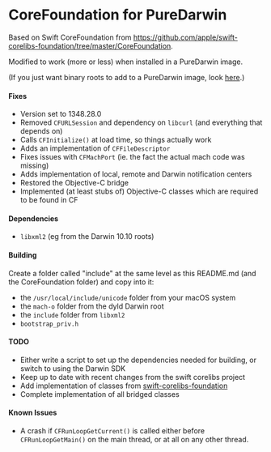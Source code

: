 # CoreFoundation for PureDarwin

Based on Swift CoreFoundation from https://github.com/apple/swift-corelibs-foundation/tree/master/CoreFoundation.

Modified to work (more or less) when installed in a PureDarwin image.

(If you just want binary roots to add to a PureDarwin image, look [here](https://github.com/sjc/roots-for-puredarwin).)

#### Fixes

* Version set to 1348.28.0
* Removed `CFURLSession` and dependency on `libcurl` (and everything that depends on)
* Calls `CFInitialize()` at load time, so things actually work
* Adds an implementation of `CFFileDescriptor`
* Fixes issues with `CFMachPort` (ie. the fact the actual mach code was missing)
* Adds implementation of local, remote and Darwin notification centers
* Restored the Objective-C bridge
* Implemented (at least stubs of) Objective-C classes which are required to be found in CF

#### Dependencies

* `libxml2` (eg from the Darwin 10.10 roots)

#### Building

Create a folder called "include" at the same level as this README.md (and the CoreFoundation folder) and copy into it:

* the `/usr/local/include/unicode` folder from your macOS system
* the `mach-o` folder from the dyld Darwin root
* the `include` folder from `libxml2`
* `bootstrap_priv.h`

#### TODO

* Either write a script to set up the dependencies needed for building, or switch to using the Darwin SDK
* Keep up to date with recent changes from the swift corelibs project
* Add implementation of classes from [swift-corelibs-foundation](https://github.com/apple/swift-corelibs-foundation)
* Complete implementation of all bridged classes

#### Known Issues

* A crash if `CFRunLoopGetCurrent()` is called either before `CFRunLoopGetMain()` on the main thread, or at all on any other thread.
